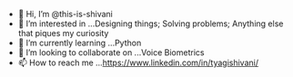 - 👋 Hi, I’m @this-is-shivani
- 👀 I’m interested in ...Designing things; Solving problems; Anything else that piques my curiosity
- 🌱 I’m currently learning ...Python
- 💞️ I’m looking to collaborate on ...Voice Biometrics
- 📫 How to reach me ...https://www.linkedin.com/in/tyagishivani/
